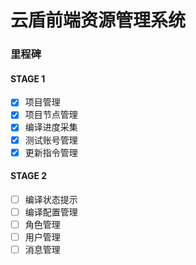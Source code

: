 # 云盾前端资源管理系统

### 里程碑

#### STAGE 1

- [x] 项目管理
- [x] 项目节点管理
- [x] 编译进度采集
- [x] 测试账号管理
- [x] 更新指令管理

#### STAGE 2

- [ ] 编译状态提示
- [ ] 编译配置管理
- [ ] 角色管理
- [ ] 用户管理
- [ ] 消息管理